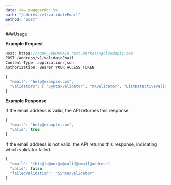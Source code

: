 ```yaml
---
data: <%= swaggerdoc %>
path: "/address/v1/validateEmail"
method: "post"
---
```

###Usage

**Example Request**
```javascript
Host: https://YOUR_SUBDOMAIN.rest.marketingcloudapis.com
POST /address/v1/validateEmail
Content-Type: application/json
Authorization: Bearer YOUR_ACCESS_TOKEN

{
  "email": "help@example.com",
  "validators": [ "SyntaxValidator", "MXValidator", "ListDetectiveValidator" ]
}
```

**Example Response**

If the email address is valid, the API returnes this response.

```javascript
{
  "email": "help@example.com",
  "valid": true
}
```

If the email address is not valid, the API returns this response, indicating which validator failed.

```javascript
{
  "email": "this@is@not@a@valid@email@address",
  "valid": false,
  "failedValidation": "SyntaxValidator"
}
```